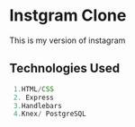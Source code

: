 # Instgram Clone

This is my version of instagram


## Technologies Used

```js
 1.HTML/CSS
 2. Express
 3.Handlebars
 4.Knex/ PostgreSQL
 
```